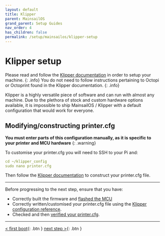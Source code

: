 ```yaml
---
layout: default
title: Klipper
parent: MainsailOS
grand_parent: Setup Guides
nav_order: 4
has_children: false
permalink: /setup/mainsailos/klipper-setup
---
```


# Klipper setup

Please read and follow the [Klipper documentation](https://klipper3d.org) in order to setup your machine. 
{: .info}
You do not need to follow instructions pertaining to Octopi or Octoprint found in the Klipper documentation.
{: .info}

Klipper is a highly versatile piece of software and can run with almost any machine. Due to the plethora of stock and custom hardware options available, it is impossible to ship MainsailOS / Klipper with a default configuration that would work for everyone.

## Modifying/constructing  printer.cfg

**You must enter parts of this configuration manually, as it is specific to your printer and MCU hardware**
{: .warning}  

To customise your printer.cfg you will need to SSH to your Pi and:

```yml
cd ~/klipper_config
sudo nano printer.cfg
```
Then follow the [Klipper documentation](https://klipper3d.org) to construct your printer.cfg file. 

---

Before progressing to the next step, ensure that you have:

* Correctly built the firmware and [flashed the MCU](https://www.klipper3d.org/Installation.html#building-and-flashing-the-micro-controller)
* Correctly written/customised your printer.cfg file using the [Klipper configuration reference](https://www.klipper3d.org/Config_Reference.html).
* Checked and then [verified your printer.cfg](https://www.klipper3d.org/Config_checks.html).


---
[< first boot](first-boot){: .btn }  [next step >](pre-flight){: .btn }



